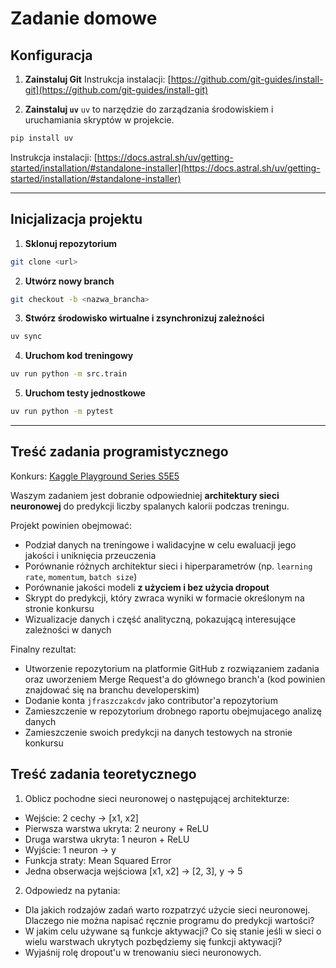 # Zadanie domowe

## Konfiguracja

1. **Zainstaluj Git**
   Instrukcja instalacji: [https://github.com/git-guides/install-git](https://github.com/git-guides/install-git)

2. **Zainstaluj `uv`**
   `uv` to narzędzie do zarządzania środowiskiem i uruchamiania skryptów w projekcie.

```bash
pip install uv
```

Instrukcja instalacji: [https://docs.astral.sh/uv/getting-started/installation/#standalone-installer](https://docs.astral.sh/uv/getting-started/installation/#standalone-installer)

---

## Inicjalizacja projektu

1. **Sklonuj repozytorium**

```bash
git clone <url>
```

2. **Utwórz nowy branch**

```bash
git checkout -b <nazwa_brancha>
```

3. **Stwórz środowisko wirtualne i zsynchronizuj zależności**

```bash
uv sync
```

4. **Uruchom kod treningowy**

```bash
uv run python -m src.train
```

5. **Uruchom testy jednostkowe**

```bash
uv run python -m pytest
```

---

## Treść zadania programistycznego

Konkurs: [Kaggle Playground Series S5E5](https://www.kaggle.com/competitions/playground-series-s5e5/overview)

Waszym zadaniem jest dobranie odpowiedniej **architektury sieci neuronowej** do predykcji liczby spalanych kalorii podczas treningu.

Projekt powinien obejmować:

* Podział danych na treningowe i walidacyjne w celu ewaluacji jego jakości i uniknięcia przeuczenia
* Porównanie różnych architektur sieci i hiperparametrów (np. `learning rate`, `momentum`, `batch size`)
* Porównanie jakości modeli **z użyciem i bez użycia dropout**
* Skrypt do predykcji, który zwraca wyniki w formacie określonym na stronie konkursu
* Wizualizacje danych i część analityczną, pokazującą interesujące zależności w danych

Finalny rezultat:

* Utworzenie repozytorium na platformie GitHub z rozwiązaniem zadania oraz uworzeniem Merge Request'a do głównego branch'a (kod powinien znajdować się na branchu developerskim)
* Dodanie konta `jfraszczakcdv` jako contributor'a repozytorium
* Zamieszczenie w repozytorium drobnego raportu obejmujacego analizę danych
* Zamieszczenie swoich predykcji na danych testowych na stronie konkursu


## Treść zadania teoretycznego

1. Oblicz pochodne sieci neuronowej o następującej architekturze:

* Wejście: 2 cechy -> [x1, x2]  
* Pierwsza warstwa ukryta: 2 neurony + ReLU 
* Druga warstwa ukryta: 1 neuron + ReLU
* Wyjście: 1 neuron -> y
* Funkcja straty: Mean Squared Error
* Jedna obserwacja wejściowa [x1, x2] -> [2, 3], y -> 5

2. Odpowiedz na pytania:

* Dla jakich rodzajów zadań warto rozpatrzyć użycie sieci neuronowej. Dlaczego nie można napisać ręcznie programu do predykcji wartości?
* W jakim celu używane są funkcje aktywacji? Co się stanie jeśli w sieci o wielu warstwach ukrytych pozbędziemy się funkcji aktywacji?
* Wyjaśnij rolę dropout'u w trenowaniu sieci neuronowych.
